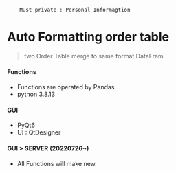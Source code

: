         Must private : Personal Informagtion 

# Auto Formatting order table

> two Order Table merge to same format DataFram

#### Functions

- Functions are operated by Pandas
- python 3.8.13

#### GUI

- PyQt6 
- UI : QtDesigner

#### GUI > SERVER (20220726~)

- All Functions will make new. 
